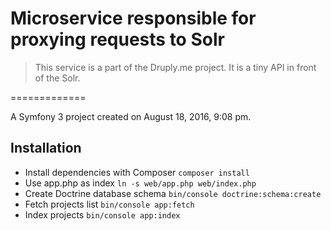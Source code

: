 # Microservice responsible for proxying requests to Solr

> This service is a part of the Druply.me project. It is a tiny API in front of the Solr.

=============

A Symfony 3 project created on August 18, 2016, 9:08 pm.

## Installation

* Install dependencies with Composer `composer install`
* Use app.php as index `ln -s web/app.php web/index.php`
* Create Doctrine database schema `bin/console doctrine:schema:create`
* Fetch projects list `bin/console app:fetch`
* Index projects `bin/console app:index`
